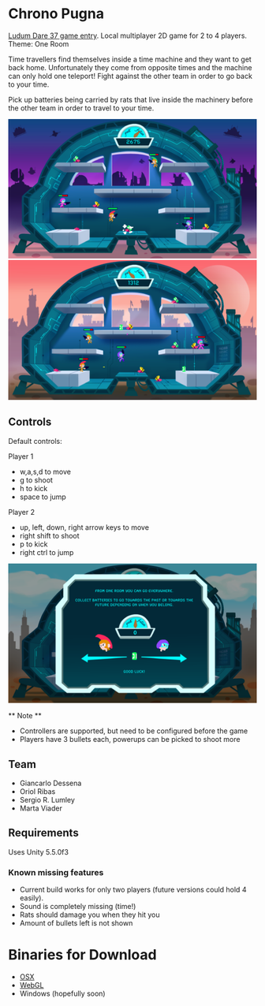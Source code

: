 # Chrono Pugna
[Ludum Dare 37 game entry](http://ludumdare.com/compo/ludum-dare-37/?action=preview&uid=125037). Local multiplayer 2D game for 2 to 4 players.
Theme: One Room

Time travellers find themselves inside a time machine and they want to get back home. Unfortunately they come from opposite times and the machine can only hold one teleport! Fight against the other team in order to go back to your time.

Pick up batteries being carried by rats that live inside the machinery before the other team in order to travel to your time.

![game1](Screenshots/in_game_future.png "Traveling to the future")
![game2](Screenshots/in_game_past.png "Traveling to the past")

## Controls
Default controls:

Player 1
 - w,a,s,d to move
 - g to shoot
 - h to kick
 - space to jump

Player 2
 - up, left, down, right arrow keys to move 
 - right shift to shoot
 - p to kick
 - right ctrl to jump

 ![tutorial](Screenshots/tutorial.png "Tutorial control")
 
** Note **
 - Controllers are supported, but need to be configured before the game
 - Players have 3 bullets each, powerups can be picked to shoot more

## Team
 - Giancarlo Dessena
 - Oriol Ribas
 - Sergio R. Lumley
 - Marta Viader

## Requirements
Uses Unity 5.5.0f3

### Known missing features
 - Current build works for only two players (future versions could hold 4 easily).
 - Sound is completely missing (time!)
 - Rats should damage you when they hit you
 - Amount of bullets left is not shown

  # Binaries for Download
 - [OSX](ReleaseVersion/pugna_1.0.0.zip)
 - [WebGL](https://pixelbumper.itch.io/chrono-pugna)
 - Windows (hopefully soon)

